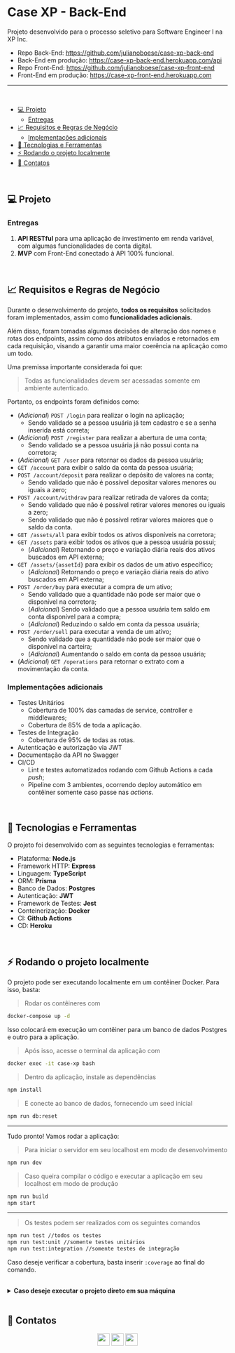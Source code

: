 # Case XP - Back-End <!-- omit in toc -->

Projeto desenvolvido para o processo seletivo para Software Engineer I na XP Inc.

- Repo Back-End: https://github.com/julianoboese/case-xp-back-end
- Back-End em produção: https://case-xp-back-end.herokuapp.com/api
- Repo Front-End: https://github.com/julianoboese/case-xp-front-end
- Front-End em produção: https://case-xp-front-end.herokuapp.com

<hr />
<br />

- [💻 Projeto](#-projeto)
  - [Entregas](#entregas)
- [📈 Requisitos e Regras de Negócio](#-requisitos-e-regras-de-negócio)
  - [Implementações adicionais](#implementações-adicionais)
- [🚀 Tecnologias e Ferramentas](#-tecnologias-e-ferramentas)
- [⚡ Rodando o projeto localmente](#-rodando-o-projeto-localmente)
- [💬 Contatos](#-contatos)

<br />

## 💻 Projeto

### Entregas
1. **API RESTful** para uma aplicação de investimento em renda variável, com algumas funcionalidades de conta digital.
2. **MVP** com Front-End conectado à API 100% funcional.

<br />

## 📈 Requisitos e Regras de Negócio
Durante o desenvolvimento do projeto, **todos os requisitos** solicitados foram implementados, assim como **funcionalidades adicionais**.

Além disso, foram tomadas algumas decisões de alteração dos nomes e rotas dos endpoints, assim como dos atributos enviados e retornados em cada requisição, visando a garantir uma maior coerência na aplicação como um todo.

Uma premissa importante considerada foi que:
> Todas as funcionalidades devem ser acessadas somente em ambiente autenticado.

Portanto, os endpoints foram definidos como:

- (*Adicional*) `POST /login` para realizar o login na aplicação;
  - Sendo validado se a pessoa usuária já tem cadastro e se a senha inserida está correta;
- (*Adicional*) `POST /register` para realizar a abertura de uma conta;
  - Sendo validado se a pessoa usuária já não possui conta na corretora;
- (*Adicional*) `GET /user` para retornar os dados da pessoa usuária;
- `GET /account` para exibir o saldo da conta da pessoa usuária;
- `POST /account/deposit` para realizar o depósito de valores na conta;
  - Sendo validado que não é possível depositar valores menores ou iguais a zero;
- `POST /account/withdraw` para realizar retirada de valores da conta;
  - Sendo validado que não é possível retirar valores menores ou iguais a zero;
  - Sendo validado que não é possível retirar valores maiores que o saldo da conta.
- `GET /assets/all` para exibir todos os ativos disponíveis na corretora;
- `GET /assets` para exibir todos os ativos que a pessoa usuária possui;
  - (*Adicional*) Retornando o preço e variação diária reais dos ativos buscados em API externa;
- `GET /assets/{assetId}` para exibir os dados de um ativo específico;
  - (*Adicional*) Retornando o preço e variação diária reais do ativo buscados em API externa;
- `POST /order/buy` para executar a compra de um ativo;
  - Sendo validado que a quantidade não pode ser maior que o disponível na corretora;
  - (*Adicional*) Sendo validado que a pessoa usuária tem saldo em conta disponível para a compra;
  - (*Adicional*) Reduzindo o saldo em conta da pessoa usuária;
- `POST /order/sell` para executar a venda de um ativo;
  - Sendo validado que a quantidade não pode ser maior que o disponível na carteira;
  - (*Adicional*) Aumentando o saldo em conta da pessoa usuária;
- (*Adicional*) `GET /operations` para retornar o extrato com a movimentação da conta.

### Implementações adicionais

- Testes Unitários
  - Cobertura de 100% das camadas de service, controller e middlewares;
  - Cobertura de 85% de toda a aplicação.
- Testes de Integração
  - Cobertura de 95% de todas as rotas.
- Autenticação e autorização via JWT
- Documentação da API no Swagger
- CI/CD
  - Lint e testes automatizados rodando com Github Actions a cada *push*;
  - Pipeline com 3 ambientes, ocorrendo deploy automático em contêiner somente caso passe nas *actions*.

<br />

## 🚀 Tecnologias e Ferramentas
O projeto foi desenvolvido com as seguintes tecnologias e ferramentas:

- Plataforma: **Node.js**
- Framework HTTP: **Express**
- Linguagem: **TypeScript**
- ORM: **Prisma**
- Banco de Dados: **Postgres**
- Autenticação: **JWT**
- Framework de Testes: **Jest**
- Conteinerização: **Docker**
- CI: **Github Actions**
- CD: **Heroku**

<br />

## ⚡ Rodando o projeto localmente

O projeto pode ser executando localmente em um contêiner Docker. Para isso, basta:
> Rodar os contêineres com
```bash
docker-compose up -d
``` 
Isso colocará em execução um contêiner para um banco de dados Postgres e outro para a aplicação.
> Após isso, acesse o terminal da aplicação com
```bash
docker exec -it case-xp bash
``` 
> Dentro da aplicação, instale as dependências
```bash
npm install
``` 
> E conecte ao banco de dados, fornecendo um seed inicial
```bash
npm run db:reset
``` 
<hr />

Tudo pronto! Vamos rodar a aplicação:

> Para iniciar o servidor em seu localhost em modo de desenvolvimento
```bash
npm run dev
``` 
> Caso queira compilar o código e executar a aplicação em seu localhost em modo de produção
```bash
npm run build
npm start
``` 
<hr />

> Os testes podem ser realizados com os seguintes comandos
```bash
npm run test //todos os testes
npm run test:unit //somente testes unitários
npm run test:integration //somente testes de integração
``` 
Caso deseje verificar a cobertura, basta inserir `:coverage` ao final do comando.

<br />

<details>
  <summary><strong>Caso deseje executar o projeto direto em sua máquina</strong></summary><br />

  Nesse caso:
  - É necessário que sua máquina tenha o `node` instalado, preferencialmente na versão 16.
  - Configure em um arquivo `.env` as variáveis de ambiente indicadas no arquivo de exemplo.

  Com isso, é necessário apenas subir o banco de dados em um contêiner (ou configurar um banco local):
  > Rodar o contêiner do banco de dados
  ```bash
  docker-compose up -d postgres
  ``` 
  > Instale as dependências
  ```bash
  npm install
  ``` 
  > E conecte ao banco de dados, fornecendo um seed inicial
  ```bash
  npm run db:reset
  ``` 
  <hr />

Tudo pronto! Vamos rodar a aplicação:

> Para iniciar o servidor em seu localhost em modo de desenvolvimento
```bash
npm run dev
``` 
> Caso queira compilar o código e executar a aplicação em seu localhost em modo de produção
```bash
npm run build
npm start
``` 
<hr />

> Os testes podem ser realizados com os seguintes comandos
```bash
npm run test //todos os testes
npm run test:unit //somente testes unitários
npm run test:integration //somente testes unitários
``` 
Caso deseje verificar a cobertura, basta inserir `:coverage` ao final do comando.
</details>


<br />

## 💬 Contatos

<div align="center" style="display: inline_block">
  <a href="https://julianoboese.github.io" target="_blank"><img height="28rem" src="https://img.shields.io/badge/my_portfolio-3fc337?style=for-the-badge" target="_blank"></a> 
  <a href="https://www.linkedin.com/in/julianoboese" target="_blank"><img height="28rem" src="https://img.shields.io/badge/LinkedIn-0077B5?style=for-the-badge&logo=linkedin&logoColor=white"></a> 
  <a href = "mailto:juliano.boese@gmail.com"><img height="28rem" src="https://img.shields.io/badge/Gmail-D14836?style=for-the-badge&logo=gmail&logoColor=white" target="_blank"></a>
</div>